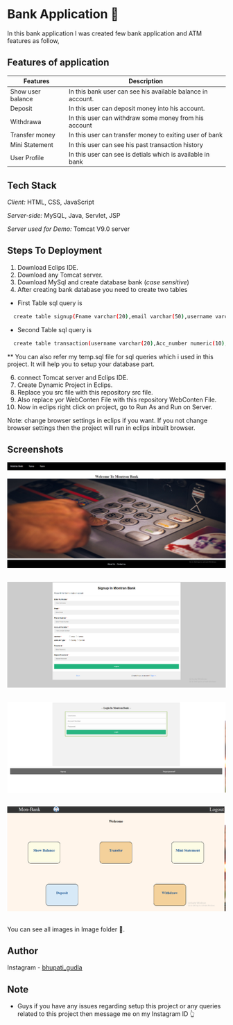 
# Bank Application 🏦 
In this bank application I was created few bank application and ATM features as follow,

## Features of application 

| Features        | Description                                                          |
| ----------------- | ------------------------------------------------------------------ |
|Show user balance   | In this bank user can see his available balance in account. |
| Deposit  | In this user can deposit money into his account.  |
| Withdrawa | In this user can withdraw some money from his account |
| Transfer money | In this user can transfer money to exiting user of bank |
| Mini Statement | In this user can see his past transaction history |
| User Profile | In this user can see is detials which is available in bank |


## Tech Stack

*Client:* HTML, CSS, JavaScript 

*Server-side:* MySQL, Java, Servlet, JSP

*Server used for Demo:* Tomcat V9.0 server

## Steps To Deployment

1) Download Eclips IDE.
2) Download any Tomcat server.
3) Download MySql and create database bank (*case sensitive*)
4) After creating bank database you need to create two tables 

- First Table sql query is
```bash
  create table signup(Fname varchar(20),email varchar(50),username varchar(20) primary key,ph_number numeric(10),Acc_number numeric(10),gender varchar(20),Account_Type varchar(20),password varchar(15),r_password varchar(15), balance int default 5000);
```
- Second Table sql query is
```bash
  create table transaction(username varchar(20),Acc_number numeric(10),Date_time varchar(100), Activity varchar(10) , Amount int);
```
** You can also refer my temp.sql file for sql queries which i used in this project. It will help you to setup your database part.

6) connect Tomcat server and Eclips IDE.
7) Create Dynamic Project in Eclips.
8) Replace you src file with this repository src file.
9) Also replace yor WebConten File with this repository WebConten File.
10) Now in eclips right click on project, go to Run As and Run on Server.

Note: change browser settings in eclips if you want. If you not change browser settings then the project will run in eclips inbuilt browser.

  
  
  
  
## Screenshots

![App Screenshot](image/1.png)
##
![App Screenshot](image/signup.png)
##
![App Screenshot](image/login.png)
##
![App Screenshot](image/home.png)
##

You can see all images in Image folder 📂.
##



## Author

Instagram - [bhupati_gudla](https://www.instagram.com/bhupati_gudla/)

## Note
- Guys if you have any issues regarding setup this project or any queries related to this project then message me on my Instagram ID 👆

  
